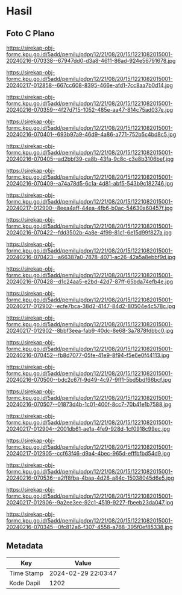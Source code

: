 # Hasil

## Foto C Plano

https://sirekap-obj-formc.kpu.go.id/5add/pemilu/pdpr/12/21/08/20/15/1221082015001-20240216-070338--67947dd0-d3a8-4611-86ad-924e56791678.jpg

https://sirekap-obj-formc.kpu.go.id/5add/pemilu/pdpr/12/21/08/20/15/1221082015001-20240217-012858--667cc608-8395-466e-afd1-7cc8aa7b0d14.jpg

https://sirekap-obj-formc.kpu.go.id/5add/pemilu/pdpr/12/21/08/20/15/1221082015001-20240216-070359--4f27d715-1052-485e-aa47-814c75ad037e.jpg

https://sirekap-obj-formc.kpu.go.id/5add/pemilu/pdpr/12/21/08/20/15/1221082015001-20240216-070401--693b97a9-46d9-4a86-a771-752b5c4bd8c5.jpg

https://sirekap-obj-formc.kpu.go.id/5add/pemilu/pdpr/12/21/08/20/15/1221082015001-20240216-070405--ad2bbf39-ca8b-43fa-9c8c-c3e8b3106bef.jpg

https://sirekap-obj-formc.kpu.go.id/5add/pemilu/pdpr/12/21/08/20/15/1221082015001-20240216-070409--a74a78d5-6c1a-4d81-abf5-543b9c182746.jpg

https://sirekap-obj-formc.kpu.go.id/5add/pemilu/pdpr/12/21/08/20/15/1221082015001-20240217-012900--8eea4aff-44ea-4fb6-b0ac-54630a60457f.jpg

https://sirekap-obj-formc.kpu.go.id/5add/pemilu/pdpr/12/21/08/20/15/1221082015001-20240216-070422--fdd3502b-4a8e-4f99-81c1-6e15d99f827a.jpg

https://sirekap-obj-formc.kpu.go.id/5add/pemilu/pdpr/12/21/08/20/15/1221082015001-20240216-070423--a66387a0-7878-4071-ac26-42a5a8ebbf9d.jpg

https://sirekap-obj-formc.kpu.go.id/5add/pemilu/pdpr/12/21/08/20/15/1221082015001-20240216-070428--d1c24aa5-e2bd-42d7-87ff-65bda74efb4e.jpg

https://sirekap-obj-formc.kpu.go.id/5add/pemilu/pdpr/12/21/08/20/15/1221082015001-20240217-012902--ecfe7bca-38d2-4147-84d2-80504e4c578c.jpg

https://sirekap-obj-formc.kpu.go.id/5add/pemilu/pdpr/12/21/08/20/15/1221082015001-20240217-012902--8bbf3eea-fab9-40dc-8e68-3a7878fdbbc0.jpg

https://sirekap-obj-formc.kpu.go.id/5add/pemilu/pdpr/12/21/08/20/15/1221082015001-20240216-070452--fb8d7077-05fe-41e9-8f94-f5e6e0f44113.jpg

https://sirekap-obj-formc.kpu.go.id/5add/pemilu/pdpr/12/21/08/20/15/1221082015001-20240216-070500--bdc2c67f-9d49-4c97-9ff1-5bd5bdf66bcf.jpg

https://sirekap-obj-formc.kpu.go.id/5add/pemilu/pdpr/12/21/08/20/15/1221082015001-20240216-070507--01873d4b-1c01-400f-8cc7-70b41e1b7588.jpg

https://sirekap-obj-formc.kpu.go.id/5add/pemilu/pdpr/12/21/08/20/15/1221082015001-20240217-012904--2001db61-ae1a-4fe9-928d-1cf0918c99ec.jpg

https://sirekap-obj-formc.kpu.go.id/5add/pemilu/pdpr/12/21/08/20/15/1221082015001-20240217-012905--ccf63f46-d9a4-4bec-965d-efffbfbd54d9.jpg

https://sirekap-obj-formc.kpu.go.id/5add/pemilu/pdpr/12/21/08/20/15/1221082015001-20240216-070536--a2ff8fba-4baa-4d28-a84c-15038045d6e5.jpg

https://sirekap-obj-formc.kpu.go.id/5add/pemilu/pdpr/12/21/08/20/15/1221082015001-20240217-012906--9a2ee3ee-92c1-4519-9227-fbeeb23da047.jpg

https://sirekap-obj-formc.kpu.go.id/5add/pemilu/pdpr/12/21/08/20/15/1221082015001-20240216-070345--0fc812a6-f307-4558-a768-395f0ef85338.jpg


## Metadata

| Key        | Value               |
| ---------- | ------------------- |
| Time Stamp | 2024-02-29 22:03:47 |
| Kode Dapil | 1202                |



